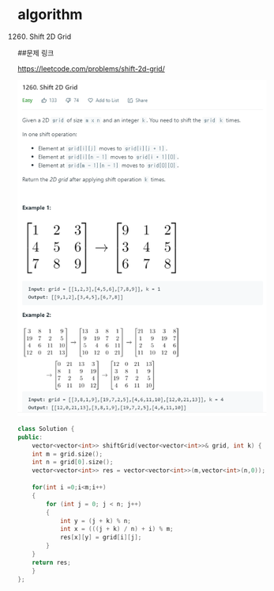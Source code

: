 ﻿# algorithm
1260. Shift 2D Grid

##문제 링크  

https://leetcode.com/problems/shift-2d-grid/  

![title](https://github.com/jungmin3834/algorithm/blob/master/image/shift-2d-grid.png)


```cpp
class Solution {
public:
    vector<vector<int>> shiftGrid(vector<vector<int>>& grid, int k) {
    int m = grid.size();
	int n = grid[0].size();
	vector<vector<int>> res = vector<vector<int>>(m,vector<int>(n,0));

	for(int i =0;i<m;i++)
	{
		for (int j = 0; j < n; j++)
		{
			int y = (j + k) % n;
			int x = (((j + k) / n) + i) % m;
			res[x][y] = grid[i][j];
		}
	}
	return res;
    }
};
```
